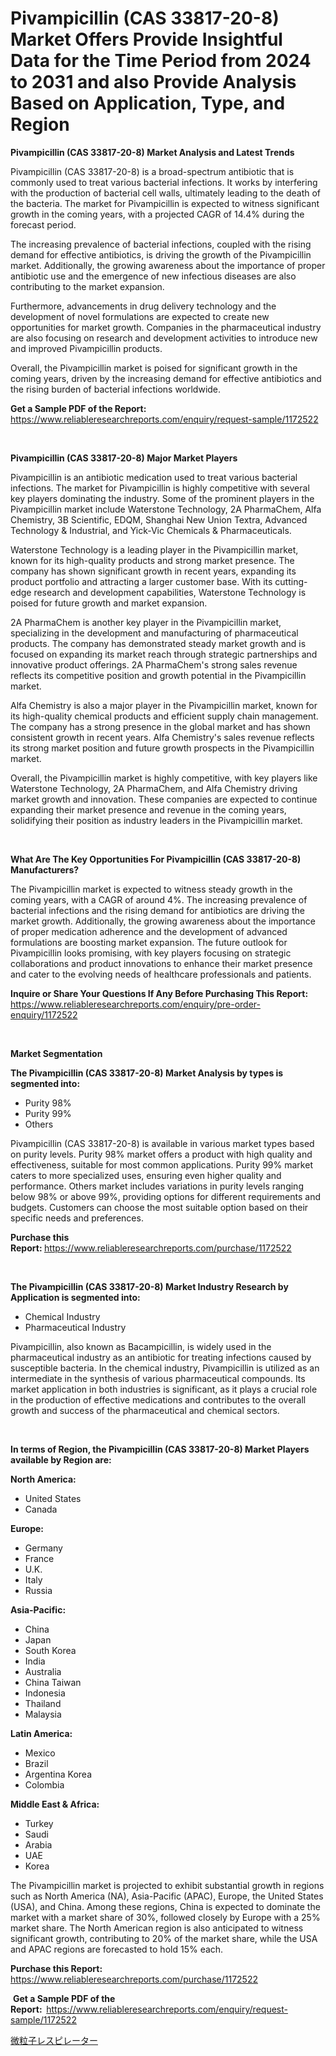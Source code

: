 <p><h1>Pivampicillin (CAS 33817-20-8) Market Offers Provide Insightful Data for the Time Period from 2024 to 2031 and also Provide Analysis Based on Application, Type, and Region</h1></p><p><strong>Pivampicillin (CAS 33817-20-8) Market Analysis and Latest Trends</strong></p>
<p><p>Pivampicillin (CAS 33817-20-8) is a broad-spectrum antibiotic that is commonly used to treat various bacterial infections. It works by interfering with the production of bacterial cell walls, ultimately leading to the death of the bacteria. The market for Pivampicillin is expected to witness significant growth in the coming years, with a projected CAGR of 14.4% during the forecast period.</p><p>The increasing prevalence of bacterial infections, coupled with the rising demand for effective antibiotics, is driving the growth of the Pivampicillin market. Additionally, the growing awareness about the importance of proper antibiotic use and the emergence of new infectious diseases are also contributing to the market expansion.</p><p>Furthermore, advancements in drug delivery technology and the development of novel formulations are expected to create new opportunities for market growth. Companies in the pharmaceutical industry are also focusing on research and development activities to introduce new and improved Pivampicillin products.</p><p>Overall, the Pivampicillin market is poised for significant growth in the coming years, driven by the increasing demand for effective antibiotics and the rising burden of bacterial infections worldwide.</p></p>
<p><strong>Get a Sample PDF of the Report:&nbsp;</strong> <a href="https://www.reliableresearchreports.com/enquiry/request-sample/1172522">https://www.reliableresearchreports.com/enquiry/request-sample/1172522</a></p>
<p>&nbsp;</p>
<p><strong>Pivampicillin (CAS 33817-20-8) Major Market Players</strong></p>
<p><p>Pivampicillin is an antibiotic medication used to treat various bacterial infections. The market for Pivampicillin is highly competitive with several key players dominating the industry. Some of the prominent players in the Pivampicillin market include Waterstone Technology, 2A PharmaChem, Alfa Chemistry, 3B Scientific, EDQM, Shanghai New Union Textra, Advanced Technology & Industrial, and Yick-Vic Chemicals & Pharmaceuticals.</p><p>Waterstone Technology is a leading player in the Pivampicillin market, known for its high-quality products and strong market presence. The company has shown significant growth in recent years, expanding its product portfolio and attracting a larger customer base. With its cutting-edge research and development capabilities, Waterstone Technology is poised for future growth and market expansion.</p><p>2A PharmaChem is another key player in the Pivampicillin market, specializing in the development and manufacturing of pharmaceutical products. The company has demonstrated steady market growth and is focused on expanding its market reach through strategic partnerships and innovative product offerings. 2A PharmaChem's strong sales revenue reflects its competitive position and growth potential in the Pivampicillin market.</p><p>Alfa Chemistry is also a major player in the Pivampicillin market, known for its high-quality chemical products and efficient supply chain management. The company has a strong presence in the global market and has shown consistent growth in recent years. Alfa Chemistry's sales revenue reflects its strong market position and future growth prospects in the Pivampicillin market.</p><p>Overall, the Pivampicillin market is highly competitive, with key players like Waterstone Technology, 2A PharmaChem, and Alfa Chemistry driving market growth and innovation. These companies are expected to continue expanding their market presence and revenue in the coming years, solidifying their position as industry leaders in the Pivampicillin market.</p></p>
<p>&nbsp;</p>
<p><strong>What Are The Key Opportunities For Pivampicillin (CAS 33817-20-8) Manufacturers?</strong></p>
<p><p>The Pivampicillin market is expected to witness steady growth in the coming years, with a CAGR of around 4%. The increasing prevalence of bacterial infections and the rising demand for antibiotics are driving the market growth. Additionally, the growing awareness about the importance of proper medication adherence and the development of advanced formulations are boosting market expansion. The future outlook for Pivampicillin looks promising, with key players focusing on strategic collaborations and product innovations to enhance their market presence and cater to the evolving needs of healthcare professionals and patients.</p></p>
<p><strong>Inquire or Share Your Questions If Any Before Purchasing This Report:</strong> <a href="https://www.reliableresearchreports.com/enquiry/pre-order-enquiry/1172522">https://www.reliableresearchreports.com/enquiry/pre-order-enquiry/1172522</a></p>
<p>&nbsp;</p>
<p><strong>Market Segmentation</strong></p>
<p><strong>The Pivampicillin (CAS 33817-20-8) Market Analysis by types is segmented into:</strong></p>
<p><ul><li>Purity 98%</li><li>Purity 99%</li><li>Others</li></ul></p>
<p><p>Pivampicillin (CAS 33817-20-8) is available in various market types based on purity levels. Purity 98% market offers a product with high quality and effectiveness, suitable for most common applications. Purity 99% market caters to more specialized uses, ensuring even higher quality and performance. Others market includes variations in purity levels ranging below 98% or above 99%, providing options for different requirements and budgets. Customers can choose the most suitable option based on their specific needs and preferences.</p></p>
<p><strong>Purchase this Report:&nbsp;</strong><a href="https://www.reliableresearchreports.com/purchase/1172522">https://www.reliableresearchreports.com/purchase/1172522</a></p>
<p>&nbsp;</p>
<p><strong>The Pivampicillin (CAS 33817-20-8) Market Industry Research by Application is segmented into:</strong></p>
<p><ul><li>Chemical Industry</li><li>Pharmaceutical Industry</li></ul></p>
<p><p>Pivampicillin, also known as Bacampicillin, is widely used in the pharmaceutical industry as an antibiotic for treating infections caused by susceptible bacteria. In the chemical industry, Pivampicillin is utilized as an intermediate in the synthesis of various pharmaceutical compounds. Its market application in both industries is significant, as it plays a crucial role in the production of effective medications and contributes to the overall growth and success of the pharmaceutical and chemical sectors.</p></p>
<p>&nbsp;</p>
<p><strong>In terms of Region, the Pivampicillin (CAS 33817-20-8) Market Players available by Region are:</strong></p>
<p>
    <p> <strong> North America: </strong>
        <ul>
            <li>United States</li>
            <li>Canada</li>
        </ul>
        </p> 
    <p> <strong> Europe: </strong>
        <ul>
            <li>Germany</li>
            <li>France</li>
            <li>U.K.</li>
            <li>Italy</li>
            <li>Russia</li>
        </ul>
        </p> 
    <p> <strong> Asia-Pacific: </strong>
        <ul>
            <li>China</li>
            <li>Japan</li>
            <li>South Korea</li>
            <li>India</li>
            <li>Australia</li>
            <li>China Taiwan</li>
            <li>Indonesia</li>
            <li>Thailand</li>
            <li>Malaysia</li>
        </ul>
        </p> 
    <p> <strong> Latin America: </strong>
        <ul>
            <li>Mexico</li>
            <li>Brazil</li>
            <li>Argentina Korea</li>
            <li>Colombia</li>
        </ul>
        </p> 
    <p> <strong> Middle East & Africa: </strong>
        <ul>
            <li>Turkey</li>
            <li>Saudi</li>
            <li>Arabia</li>
            <li>UAE</li>
            <li>Korea</li>
        </ul>
    </p>
    </p>
<p><p>The Pivampicillin market is projected to exhibit substantial growth in regions such as North America (NA), Asia-Pacific (APAC), Europe, the United States (USA), and China. Among these regions, China is expected to dominate the market with a market share of 30%, followed closely by Europe with a 25% market share. The North American region is also anticipated to witness significant growth, contributing to 20% of the market share, while the USA and APAC regions are forecasted to hold 15% each.</p></p>
<p><strong>Purchase this Report: </strong><a href="https://www.reliableresearchreports.com/purchase/1172522">https://www.reliableresearchreports.com/purchase/1172522</a></p>
<p>&nbsp;<strong>Get a Sample PDF of the Report:&nbsp;&nbsp;</strong><a href="https://www.reliableresearchreports.com/enquiry/request-sample/1172522">https://www.reliableresearchreports.com/enquiry/request-sample/1172522</a></p>
<p><strong></strong></p>
<p><p><a href="https://github.com/ppmazlotr77499/Market-Research-Report-List-1/blob/main/2786571608.md">微粒子レスピレーター</a></p></p>